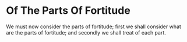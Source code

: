 # Of The Parts Of Fortitude

We must now consider the parts of fortitude; first we shall consider what are the parts of fortitude; and secondly we shall treat of each part.
